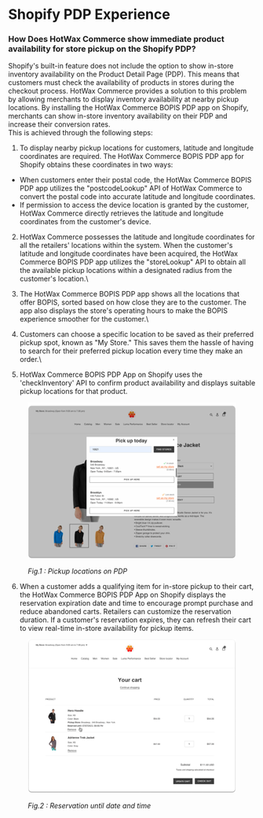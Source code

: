 # Shopify PDP Experience

### How Does HotWax Commerce show immediate product availability for store pickup on the Shopify PDP?



Shopify's built-in feature does not include the option to show in-store inventory availability on the Product Detail Page (PDP). This means that customers must check the availability of products in stores during the checkout process. HotWax Commerce provides a solution to this problem by allowing merchants to display inventory availability at nearby pickup locations. By installing the HotWax Commerce BOPIS PDP app on Shopify, merchants can show in-store inventory availability on their PDP and increase their conversion rates.\
This is achieved through the following steps:

1. To display nearby pickup locations for customers, latitude and longitude coordinates are required. The HotWax Commerce BOPIS PDP app for Shopify obtains these coordinates in two ways:

* When customers enter their postal code, the HotWax Commerce BOPIS PDP app utilizes the "postcodeLookup" API of HotWax Commerce to convert the postal code into accurate latitude and longitude coordinates.
* If permission to access the device location is granted by the customer, HotWax Commerce directly retrieves the latitude and longitude coordinates from the customer's device.

2. HotWax Commerce possesses the latitude and longitude coordinates for all the retailers' locations within the system. When the customer's latitude and longitude coordinates have been acquired, the HotWax Commerce BOPIS PDP app utilizes the "storeLookup" API to obtain all the available pickup locations within a designated radius from the customer's location.\

3. The HotWax Commerce BOPIS PDP app shows all the locations that offer BOPIS, sorted based on how close they are to the customer. The app also displays the store's operating hours to make the BOPIS experience smoother for the customer.\

4. Customers can choose a specific location to be saved as their preferred pickup spot, known as "My Store." This saves them the hassle of having to search for their preferred pickup location every time they make an order.\

5. HotWax Commerce BOPIS PDP App on Shopify uses the 'checkInventory' API to confirm product availability and displays suitable pickup locations for that product.

<figure><img src="../.gitbook/assets/PDP without shadow.png" alt=""><figcaption><p><em>Fig.1 : Pickup locations on PDP</em></p></figcaption></figure>

6. When a customer adds a qualifying item for in-store pickup to their cart, the HotWax Commerce BOPIS PDP App on Shopify displays the reservation expiration date and time to encourage prompt purchase and reduce abandoned carts. Retailers can customize the reservation duration. If a customer's reservation expires, they can refresh their cart to view real-time in-store availability for pickup items.

<figure><img src="../.gitbook/assets/Reserved untill.png" alt=""><figcaption><p><em>Fig.2 : Reservation until date and time</em></p></figcaption></figure>

###
